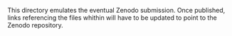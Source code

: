 This directory emulates the eventual Zenodo submission. Once published, links referencing the files whithin will have to be updated to point to the Zenodo repository.
